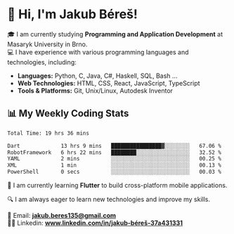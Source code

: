 # 👋 Hi, I'm Jakub Béreš!

🎓 I am currently studying **Programming and Application Development** at Masaryk University in Brno.  
💻 I have experience with various programming languages and technologies, including:  
   - **Languages:** Python, C, Java, C#, Haskell, SQL, Bash ...  
   - **Web Technologies:** HTML, CSS, React, JavaScript, TypeScript  
   - **Tools & Platforms:** Git, Unix/Linux, Autodesk Inventor

## 📊 My Weekly Coding Stats
<!--START_SECTION:waka-->

```txt
Total Time: 19 hrs 36 mins

Dart             13 hrs 9 mins   ████████████████▓░░░░░░░░   67.06 %
RobotFramework   6 hrs 22 mins   ████████░░░░░░░░░░░░░░░░░   32.52 %
YAML             2 mins          ░░░░░░░░░░░░░░░░░░░░░░░░░   00.25 %
XML              1 min           ░░░░░░░░░░░░░░░░░░░░░░░░░   00.13 %
PowerShell       0 secs          ░░░░░░░░░░░░░░░░░░░░░░░░░   00.03 %
```

<!--END_SECTION:waka-->

🚀 I am currently learning **Flutter** to build cross-platform mobile applications.  

🔍 I am always eager to learn new technologies and improve my skills.  

📩 Email:        **jakub.beres135@gmail.com**  
🧑‍💻 Linkedin:     **www.linkedin.com/in/jakub-béreš-37a431331**


